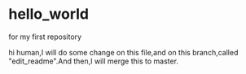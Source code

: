 # hello_world
for my first repository


hi human,I will do some change on this file,and on this branch,called "edit_readme".And then,I will merge this to master.
